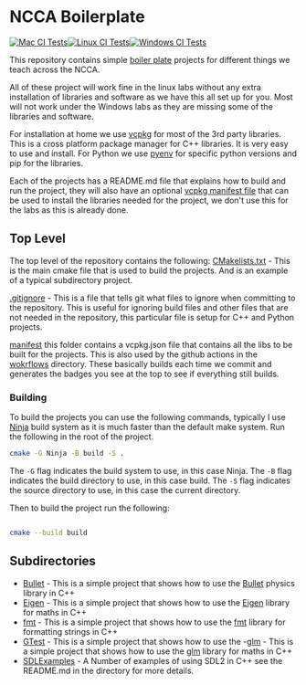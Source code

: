 # NCCA Boilerplate


[![Mac CI Tests](https://github.com/NCCA/NCCABoilerplate/actions/workflows/mac.yml/badge.svg)](https://github.com/NCCA/NCCABoilerplate/actions/workflows/mac.yml)[![Linux  CI Tests](https://github.com/NCCA/NCCABoilerplate/actions/workflows/linux.yml/badge.svg)](https://github.com/NCCA/NCCABoilerplate/actions/workflows/linux.yml)[![Windows CI Tests](https://github.com/NCCA/NCCABoilerplate/actions/workflows/windows.yml/badge.svg)](https://github.com/NCCA/NCCABoilerplate/actions/workflows/windows.yml)

This repository contains simple [boiler plate](https://en.wikipedia.org/wiki/Boilerplate_code) projects for different things we teach across the NCCA. 

All of these project will work fine in the linux labs without any extra installation of libraries and software as we have this all set up for you. Most will not work under the Windows labs as they are missing some of the libraries and software.

For installation at home we use [vcpkg](https://vcpkg.io/en/) for most of the 3rd party libraries. This is a cross platform package manager for C++ libraries. It is very easy to use and install. For Python we use [pyenv](https://github.com/pyenv/pyenv) for specific python versions and pip for the libraries. 

Each of the projects has a README.md file that explains how to build and run the project, they will also have an optional [vcpkg manifest file](https://vcpkg.readthedocs.io/en/latest/users/manifests/) that can be used to install the libraries needed for the project, we don't use this for the labs as this is already done. 

## Top Level

The top level of the repository contains the following:
[CMakelists.txt](CMakeLists.txt) - This is the main cmake file that is used to build the projects. And is an example of a typical subdirectory project.

[.gitignore](.gitignore) - This is a file that tells git what files to ignore when committing to the repository. This is useful for ignoring build files and other files that are not needed in the repository, this particular file is setup for C++ and Python projects.

[manifest](./manifest/) this folder contains a vcpkg.json file that contains all the libs to be built for the projects. This is also used by the github actions in the [wokrflows](.github/workflows) directory. These basically builds each time we commit and generates the badges you see at the top to see if everything still builds.

### Building

To build the projects you can use the following commands, typically I use [Ninja](https://ninja-build.org/) build system as it is much faster than the default make system.  Run the following in the root of the project.

```bash
cmake -G Ninja -B build -S .
```

The ```-G``` flag indicates the build system to use, in this case Ninja. The ```-B``` flag indicates the build directory to use, in this case build. The ```-S``` flag indicates the source directory to use, in this case the current directory.

Then to build the project run the following:

```bash

cmake --build build
```


## Subdirectories
- [Bullet](./Bullet/) - This is a simple project that shows how to use the [Bullet](https://pybullet.org/wordpress/) physics library in C++
- [Eigen](./Eigen/) - This is a simple project that shows how to use the [Eigen](https://eigen.tuxfamily.org/index.php?title=Main_Page) library for maths in C++
- [fmt](./fmt/) - This is a simple project that shows how to use the [fmt](https://fmt.dev/latest/index.html) library for formatting strings in C++
- [GTest](./GTest/) - This is a simple project that shows how to use the 
-[glm](./glm) - This is a simple project that shows how to use the [glm](https://glm.g-truc.net/0.9.9/index.html) library for maths in C++
- [SDLExamples](./SDLExamples/) - A Number of examples of using SDL2 in C++ see the README.md in the directory for more details.